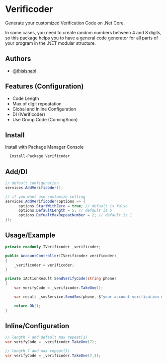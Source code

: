 
# Verificoder

Generate your customized Verification Code on .Net Core.

In some cases, you need to create random numbers between 4 and 8 digits, so this package helps you to have a general code generator for all parts of your program in the .NET modular structure.



## Authors

- [@thisisnabi](https://www.github.com/thisisnabi)




## Features (Configuration)

- Code Length 
- Max of digit repeatation 
- Global and Inline Configuration
- DI (IVerificoder)
- Use Group Code (ComingSoon)


## Install

Install with Package Manager Console  

```bash
  Install-Package Verificoder
```


## Add/DI

```csharp
// default configuration
services.AddVerificoder();
```

```csharp
// if you want use customize setting
services.AddVerificoder(options => {
      options.StartWithZero = true; // default is false 
      options.DefaultLength = 5; // default is 5
      options.DefualtMaxRepeatNumber = 2; // default is 1
});
```


## Usage/Example
```csharp
private readonly IVerificoder _verificoder;

public AccountController(IVerificoder verificoder)
{
    _verificoder = verificoder;
}

private IActionResult SendVerifyCode(string phone)
{
    var verifyCode = _verificoder.TakeOne();

    var result _smsService.SendSms(phone, $"your account verification code is :{verifyCode}");

    return Ok();
}
```


## Inline/Configuration
```csharp
// length 7 and default max repeat(1)
var verifyCode = _verificoder.TakeOne(7);

// length 7 and max repeat(3)
var verifyCode = _verificoder.TakeOne(7,3);
```

